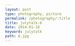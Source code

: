 ```yaml
---
layout: post
type: photography, picture
permalink: /photography/:title
title: julytalk-6
date: 2014-01-16
keyword: julytalk
path: 6.jpg
---
```



